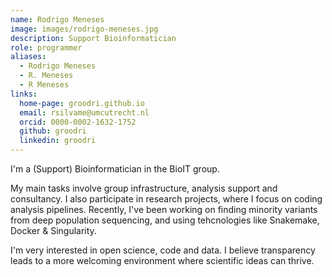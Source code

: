 ```yaml
---
name: Rodrigo Meneses
image: images/rodrigo-meneses.jpg
description: Support Bioinformatician
role: programmer
aliases:
  - Rodrigo Meneses
  - R. Meneses
  - R Meneses
links:
  home-page: groodri.github.io
  email: rsilvame@umcutrecht.nl
  orcid: 0000-0002-1632-1752
  github: groodri
  linkedin: groodri
---
```


I'm a (Support) Bioinformatician in the BioIT group.

My main tasks involve group infrastructure, analysis support and consultancy. I also participate in research projects, where I focus on coding analysis pipelines. Recently, I've been working on finding minority variants from deep population sequencing, and using tehcnologies like Snakemake, Docker & Singularity.

I'm very interested in open science, code and data. I believe transparency leads to a more welcoming environment where scientific ideas can thrive.
